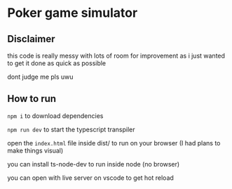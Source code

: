 # Poker game simulator

## Disclaimer
this code is really messy with lots of room for improvement as i just wanted to get it done as quick as possible

dont judge me pls uwu

## How to run
`npm i` to download dependencies

`npm run dev` to start the typescript transpiler

open the `index.html` file inside dist/ to run on your browser (I had plans to make things visual)

you can install ts-node-dev to run inside node (no browser)

you can open with live server on vscode to get hot reload